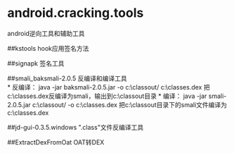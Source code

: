 # android.cracking.tools
android逆向工具和辅助工具

##kstools
hook应用签名方法<br>

##signapk
签名工具<br>

##smali_baksmali-2.0.5
反编译和编译工具<br>
	* 反编译：
		java -jar baksmali-2.0.5.jar -o c:\classout/ c:\classes.dex
		把c:\classes.dex反编译为smali，输出到c:\classout目录
	* 编译：
		java -jar smali-2.0.5.jar c:\classout/ -o c:\classes.dex
		把c:\classout目录下的smali文件编译为c:\classes.dex

##jd-gui-0.3.5.windows
".class"文件反编译工具<br>

##ExtractDexFromOat
OAT转DEX<br>